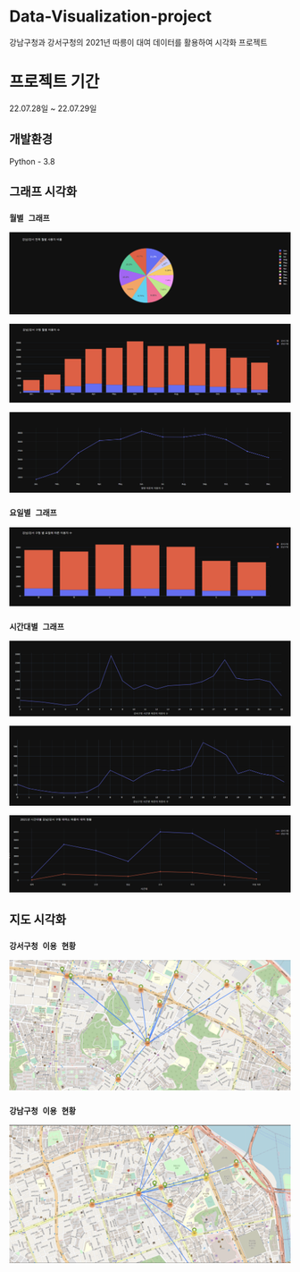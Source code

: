 # Data-Visualization-project

강남구청과 강서구청의 2021년 따릉이 대여 데이터를 활용하여 시각화 프로젝트

# 프로젝트 기간

22.07.28일 ~ 22.07.29일

## 개발환경

Python - 3.8  

## 그래프 시각화

### `월별 그래프`  
![<MonthPie>](./image/월별파이.png)  

![<MonthBar>](./image/월별바.png)  

![<MonthLine>](./image/월별선.png)  

### `요일별 그래프`  
![<WeekelyBar>](./image/요일바.png)  

### `시간대별 그래프`  
![<TimeGangseo>](./image/강서시간.png)  

![<TimeGangnam>](./image/강남시간.png)  

![<TimeOverall>](./image/전체시간.png)  

## 지도 시각화
### `강서구청 이용 현황` 
![<Gangseo>](./image/강서지도.png)  

### `강남구청 이용 현황`  
![<Gangnam>](./image/강남지도.png)  
